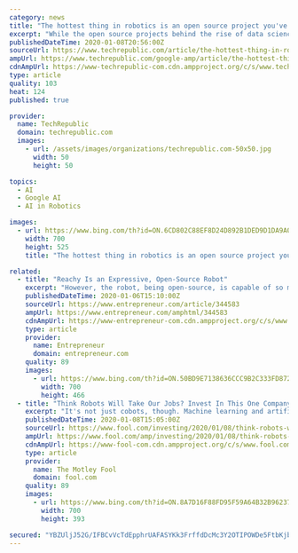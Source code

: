 ```yaml
---
category: news
title: "The hottest thing in robotics is an open source project you've never heard of"
excerpt: "While the open source projects behind the rise of data science are reasonably well known (e.g., TensorFlow and Keras, among others), most people aren't aware that robotics is also heavily influenced by open source and, in particular, by the Robot Operating System (ROS). Given the importance of ROS to the swelling open source robotics community ..."
publishedDateTime: 2020-01-08T20:56:00Z
sourceUrl: https://www.techrepublic.com/article/the-hottest-thing-in-robotics-is-an-open-source-project-youve-never-heard-of/
ampUrl: https://www.techrepublic.com/google-amp/article/the-hottest-thing-in-robotics-is-an-open-source-project-youve-never-heard-of/
cdnAmpUrl: https://www-techrepublic-com.cdn.ampproject.org/c/s/www.techrepublic.com/google-amp/article/the-hottest-thing-in-robotics-is-an-open-source-project-youve-never-heard-of/
type: article
quality: 103
heat: 124
published: true

provider:
  name: TechRepublic
  domain: techrepublic.com
  images:
    - url: /assets/images/organizations/techrepublic.com-50x50.jpg
      width: 50
      height: 50

topics:
  - AI
  - Google AI
  - AI in Robotics

images:
  - url: https://www.bing.com/th?id=ON.6CD802C88EF8D24D892B1DED9D1DA9A0
    width: 700
    height: 525
    title: "The hottest thing in robotics is an open source project you've never heard of"

related:
  - title: "Reachy Is an Expressive, Open-Source Robot"
    excerpt: "However, the robot, being open-source, is capable of so much more ... Related: What Every Entrepreneur Must Know About Artificial Intelligence Reachy's arms are biologically inspired with 7 degrees freedom of movement and can be equipped with a number of manipulators from grabby clamps to five-fingered humanoid hands. The company forewent ..."
    publishedDateTime: 2020-01-06T15:10:00Z
    sourceUrl: https://www.entrepreneur.com/article/344583
    ampUrl: https://www.entrepreneur.com/amphtml/344583
    cdnAmpUrl: https://www-entrepreneur-com.cdn.ampproject.org/c/s/www.entrepreneur.com/amphtml/344583
    type: article
    provider:
      name: Entrepreneur
      domain: entrepreneur.com
    quality: 89
    images:
      - url: https://www.bing.com/th?id=ON.50BD9E7138636CCC9B2C333FD87215B6
        width: 700
        height: 466
  - title: "Think Robots Will Take Our Jobs? Invest In This One Company"
    excerpt: "It's not just cobots, though. Machine learning and artificial intelligence will take center stage of the robotics market. The advent of 5G and edge computing will play a role. Leaps in gripping technologies will be made. New robotic tasks will be taught. As RightHand Robotics Head of Product and Marketing Vince Martinelli put it, \"2020 will go ..."
    publishedDateTime: 2020-01-08T15:05:00Z
    sourceUrl: https://www.fool.com/investing/2020/01/08/think-robots-will-take-our-jobs-invest-in-rockwell.aspx
    ampUrl: https://www.fool.com/amp/investing/2020/01/08/think-robots-will-take-our-jobs-invest-in-rockwell.aspx
    cdnAmpUrl: https://www-fool-com.cdn.ampproject.org/c/s/www.fool.com/amp/investing/2020/01/08/think-robots-will-take-our-jobs-invest-in-rockwell.aspx
    type: article
    provider:
      name: The Motley Fool
      domain: fool.com
    quality: 89
    images:
      - url: https://www.bing.com/th?id=ON.8A7D16F88FD95F59A64B32B962375AA0
        width: 700
        height: 393

secured: "YBZUljJ52G/IFBCvVcTdEpphrUAFASYKk3FrffdDcMc3Y2OTIPOWDe5FtbKjb/RmE5/NSQbPQfgBTBlrLSFB5zpfJj/mP0qGIDH/+e4unA0rabYZnPdwWupDHfv6jd9YGuGqFEUcf/4aL3IMzV25eD0VlfBw9lzWzOtSnYmxMrJiDuOmzY6Mxetb9gQL7USG8oCmPgODIn52BrmEqhlRDaBHfQkwWqJuVKgXnof7JEZaReg18S+HZw22WJB1OqkgfruErPPW4zaBVQa4B3p/7w==;pKF8Y2gluQqWMoAkv+oeQA=="
---
```


